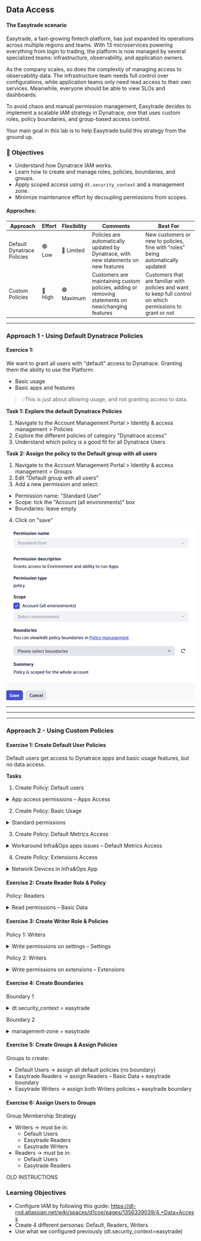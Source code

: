 ## Data Access

#### The Easytrade scenario

Easytrade, a fast-growing fintech platform, has just expanded its operations across multiple regions and teams. With 13 microservices powering everything from login to trading, the platform is now managed by several specialized teams: infrastructure, observability, and application owners.

As the company scales, so does the complexity of managing access to observability data. The infrastructure team needs full control over configurations, while application teams only need read access to their own services. Meanwhile, everyone should be able to view SLOs and dashboards.

To avoid chaos and manual permission management, Easytrade decides to implement a scalable IAM strategy in Dynatrace, one that uses custom roles, policy boundaries, and group-based access control.

Your main goal in this lab is to help Easytrade build this strategy from the ground up.


### 🎯 Objectives

- Understand how Dynatrace IAM works.
- Learn how to create and manage roles, policies, boundaries, and groups.
- Apply scoped access using `dt.security_context` and a management zone.
- Minimize maintenance effort by decoupling permissions from scopes.

#### Approches:

| Approach	| Effort |	Flexibility | Comments | Best For
| ------ | ------ | ------ | ------ | ------|
| Default Dynatrace Policies |	🟢 Low	| 🔴 Limited | Policies are automatically updated by Dynatrace, with new statements on new features | New customers or new to policies, fine with "roles" being automatically updated |
| Custom Policies |	🔴 High	| 🟢 Maximum	| Customers are maintaining custom policies, adding or removing statements on new/changing features | Customers that are familiar with policies and want to keep full control on which permissions to grant or not |

---
### Approach 1 - Using Default Dynatrace Policies

#### Exercice 1:

We want to grant all users with "default" access to Dynatrace. Granting them the ability to use the Platform:
- Basic usage
- Basic apps and features

>💡This is just about allowing usage, and not granting access to data.

**Task 1: Explore the default Dynatrace Policies**

1. Navigate to the Account Management Portal > Identity & access management > Policies
2. Explore the different policies of category "Dynatrace access"
3. Understand which policy is a good fit for all Dynatrace Users

**Task 2: Assign the policy to the Default group with all users**

1. Navigate to the Account Management Portal > Identity & access management > Groups
2. Edit "Default group with all users"
3. Add a new permission and select:
- Permission name: "Standard User"
- Scope: tick the "Account (all environments)" box
- Boundaries: leave empty
4. Click on "save"

![](../../assets/images/lab3-ex1-task2-attach-policy.png)

***

***

---
### Approach 2 - Using Custom Policies

#### Exercise 1: Create Default User Policies

Default users get access to Dynatrace apps and basic usage features, but no data access.


**Tasks**

1. Create Policy: Default users

<details>
  <summary>App access permissions – Apps Access</summary>

```sql
ALLOW app-engine:apps:run WHERE shared:app-id IN (
  "dynatrace.appshell",
  "dynatrace.launcher",
  "dynatrace.dashboards",
  "dynatrace.notebooks",
  "dynatrace.logs",
  "dynatrace.davis.problems",
  "dynatrace.classic.logs.events",
  "dynatrace.classic.dashboards",
  "dynatrace.classic.problems",
  "dynatrace.classic.data.explorer",
  "dynatrace.classic.metrics",
  "dynatrace.classic.smartscape",
  "dynatrace.infraops",
  "dynatrace.database.overview",
  "dynatrace.extensions.manager",
  "dynatrace.clouds",
  "dynatrace.kubernetes",
  "dynatrace.classic.hosts",
  "dynatrace.classic.network",
  "dynatrace.classic.technologies",
  "dynatrace.classic.aws",
  "dynatrace.classic.kubernetes",
  "dynatrace.classic.containers",
  "dynatrace.classic.extensions",
  "dynatrace.classic.vmware",
  "dynatrace.service.level.objectives",
  "dynatrace.classic.slo",
  "dynatrace.classic.releases",
  "dynatrace.distributedtracing",
  "dynatrace.services",
  "dynatrace.classic.distributed.traces",
  "dynatrace.classic.services",
  "dynatrace.classic.profiling",
  "dynatrace.classic.queues",
  "dynatrace.classic.mda",
  "dynatrace.classic.databases",
  "dynatrace.classic.kubernetes.workloads",
  "dynatrace.synthetic",
  "dynatrace.error.inspertor",
  "dynatrace.experience.vitals",
  "dynatrace.classic.query.user.sessions",
  "dynatrace.classic.synthetic",
  "dynatrace.classic.web",
  "dynatrace.classic.frontend",
  "dynatrace.classic.session.replay",
  "dynatrace.classic.session.segmentation",
  "dynatrace.classic.mobile",
  "dynatrace.classic.custom.applications",
  "dynatrace.hub",
  "dynatrace.segments.management",
  "dynatrace.settings",
  "dynatrace.classic.settings",
  "dynatrace.classic.user.settings",
  "dynatrace.classic.personal.access.tokens",
  "dynatrace.learndql"
);
```
</details>

2. Create Policy: Basic Usage

<details>
  <summary>Standard permissions</summary>

```sql
ALLOW
  state:app-states:delete,
  state:app-states:read,
  state:app-states:write,
  state:user-app-states:read,
  state:user-app-states:write,
  state:user-app-states:delete,
  state-management:user-app-states:delete,
  state-management:user-app-states:delete-all,
  document:documents:read,
  document:documents:write,
  document:documents:delete,
  document:environment-shares:read,
  document:environment-shares:write,
  document:environment-shares:claim,
  document:environment-shares:delete,
  document:direct-shares:read,
  document:direct-shares:write,
  document:direct-shares:delete,
  document:trash.documents:read,
  document:trash.documents:restore,
  document:trash.documents:delete,
  unified-analysis:screen-definition:read,
  storage:bucket-definitions:read,
  storage:fieldset-definitions:read,
  storage:filter-segments:read,
  storage:filter-segments:write,
  storage:filter-segments:delete,
  hub:catalog:read,
  app-engine:functions:run,
  app-engine:edge-connects:read,
  davis:analyzers:read,
  davis:analyzers:execute,
  notification:self-notifications:read,
  geolocation:locations:lookup,
  slo:slos:read,
  slo:objective-templates:read;
```
</details>

3. Create Policy: Default Metrics Access 

<details>
  <summary>Workaround Infra&Ops apps issues – Default Metrics Access</summary>

```sql
ALLOW storage:metrics:read WHERE storage:metric.key IN (
  "dt.host.availability",
  "dt.host.uptime"
);
```
</details>

4. Create Policy: Extensions Access

<details>
  <summary>Network Devices in Infra&Ops App</summary>

```sql
ALLOW extensions:definitions:read, extensions:configurations:read
WHERE extensions:extension-name IN (
  "com.dynatrace.extension.snmp-auto-discovery"
);
```
</details>

#### Exercise 2: Create Reader Role & Policy

Policy: Readers

<details>
  <summary>Read permissions – Basic Data</summary>

```sql
ALLOW
  storage:buckets:read,
  storage:entities:read,
  storage:smartscape:read,
  storage:metrics:read,
  storage:spans:read,
  storage:logs:read,
  environment:roles:logviewer,
  storage:events:read,
  storage:bizevents:read,
  storage:user.events:read,
  storage:user.sessions:read,
  environment:roles:viewer,
  app-settings:objects:read,
  settings:objects:read,
  settings:schemas:read,
  extensions:definitions:read,
  extensions:configurations:read;
```
</details>

#### Exercise 3: Create Writer Role & Policies

Policy 1: Writers

<details>
  <summary>Write permissions on settings – Settings</summary>

```sql
ALLOW settings:objects:write, environment:roles:manage-settings;
```
</details>

Policy 2: Writers

<details>
  <summary>Write permissions on extensions – Extensions</summary>

```sql
ALLOW extensions:configurations:write, extensions:configuration.actions:write;
```
</details>

#### Exercise 4: Create Boundaries

Boundary 1

<details>
  <summary>dt.security_context = easytrade</summary>

```sql
storage:dt.security_context IN ("easytrade")
```
</details>

Boundary 2

<details>
  <summary>management-zone = easytrade</summary>

```sql
environment:management-zone IN ("easytrade")
```
</details>

#### Exercise 5: Create Groups & Assign Policies

Groups to create:

- Default Users → assign all default policies (no boundary)
- Easytrade Readers → assign Readers – Basic Data + easytrade boundary
- Easytrade Writers → assign both Writers policies + easytrade boundary


#### Exercise 6: Assign Users to Groups

Group Membership Strategy

- Writers → must be in:
    - Default Users
    - Easytrade Readers
    - Easytrade Writers
- Readers → must be in:
    - Default Users
    - Easytrade Readers


 OLD INSTRUCTIONS
### Learning Objectives

- Configure IAM by following this guide: https://dt-rnd.atlassian.net/wiki/spaces/d1coe/pages/1356339039/4.+Data+Access
- Create 4 different personas: Default, Readers, Writers
- Use what we configured previously (dt.security_context=easytrade)